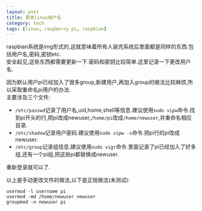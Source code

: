 ```yaml
--- 
layout: post
title: 更改linux用户名
category: tech
tags: [linux, raspberry pi, raspbian]
---
```

raspbian系统是img形式的,这就意味着所有人装完系统后里面都是同样的东西.包括用户名,密码,密钥etc.  
安全起见,这些东西都需要更新一下.密码和密钥比较简单.这里记录一下更改用户名.

因为默认用户pi已经加入了很多group,新建用户,再加入group的做法比较麻烦,所以采取重命名pi用户的办法.  
主要涉及三个文件:

* `/etc/passwd`记录了用户名,uid,home,shell等信息.建议使用`sudo vipw`命令.找到pi开头的行,把pi改成newuser,`/home/pi`改成`/home/newuser`,并重命名相应目录.
* `/etc/shadow`记录用户密码.建议使用`sudo vipw -s`命令.把pi行的pi改成newuser.
* `/etc/group`记录组信息.建议使用`sudo vigr`命令.里面记录了pi已经加入了好多组,还有一个pi组,把这些pi都替换成newuser.

重新登录就可以了.

以上是手动更改文件的做法,以下是正规做法(未测试):

	usermod -l username pi
	usermod -md /home/newuser newuser
	groupmod -n newuser pi
